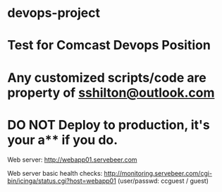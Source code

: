 # devops-project
# Test for Comcast Devops Position
# Any customized scripts/code are property of sshilton@outlook.com
# DO NOT Deploy to production, it's your a** if you do.

Web server: http://webapp01.servebeer.com

Web server basic health checks: http://monitoring.servebeer.com/cgi-bin/icinga/status.cgi?host=webapp01 (user/passwd: ccguest / guest)
